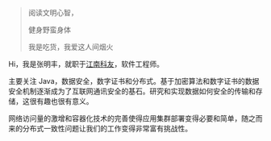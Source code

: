 > 阅读文明心智，
>
> 健身野蛮身体
>
> 我是吃货，我爱这人间烟火

Hi，我是张明丰，就职于[江南科友](www.keyou.cn)，软件工程师。

主要关注 Java，数据安全，数字证书和分布式。基于加密算法和数字证书的数据安全机制逐渐成为了互联网通讯安全的基石。研究和实现数据如何安全的传输和存储，这很有趣也很有意义。

网络访问量的激增和容器化技术的完善使得应用集群部署变得必要和简单，随之而来的分布式一致性问题让我们的工作变得非常富有挑战性。